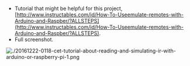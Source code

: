 * Tutorial that might be helpful for this project, [http://www.instructables.com/id/How-To-Useemulate-remotes-with-Arduino-and-Raspber/?ALLSTEPS](http://www.instructables.com/id/How-To-Useemulate-remotes-with-Arduino-and-Raspber/?ALLSTEPS).
* Full screenshot.

![./20161222-0118-cet-tutorial-about-reading-and-simulating-ir-with-arduino-or-raspberry-pi-1.png](./20161222-0118-cet-tutorial-about-reading-and-simulating-ir-with-arduino-or-raspberry-pi-1.png)